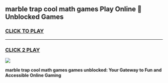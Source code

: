 
## marble trap cool math games Play Online 👋 Unblocked Games
<h3>
<a href="https://news.freeplayer.one?title=marble_trap_cool_math_games&ref=17CMG">CLICK TO PLAY</a></h3>
<hr>

<h3>
<a href="https://news.freeplayer.one?title=marble_trap_cool_math_games&ref=17CMG">CLICK 2 PLAY</a>
  
</h3>

<a href="https://news.freeplayer.one?title=marble_trap_cool_math_games&ref=17CMG/"><img src="https://clearcache.store/games.png"></a>


**marble trap cool math games games unblocked: Your Gateway to Fun and Accessible Online Gaming**
